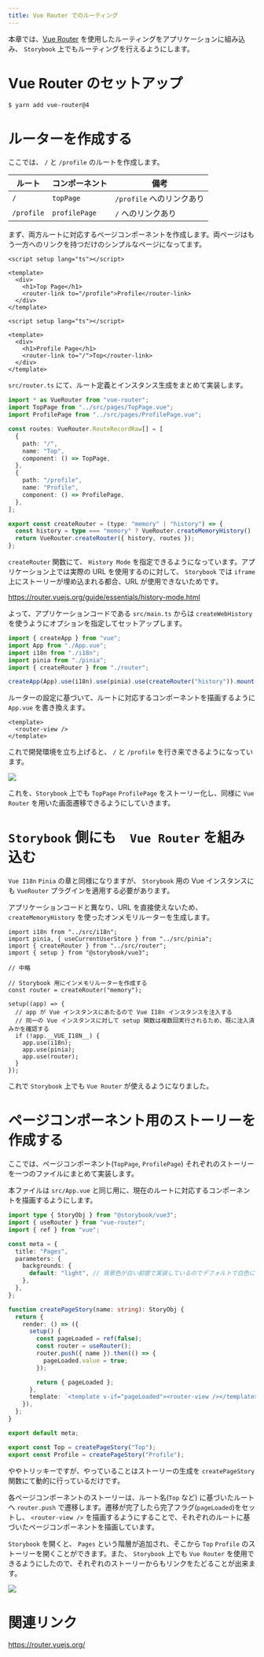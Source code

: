 ```yaml
---
title: Vue Router でのルーティング
---
```


本章では、[Vue Router](https://router.vuejs.org/) を使用したルーティングをアプリケーションに組み込み、 `Storybook` 上でもルーティングを行えるようにします。

# Vue Router のセットアップ

```bash
$ yarn add vue-router@4
```

# ルーターを作成する

ここでは、 `/` と `/profile` のルートを作成します。

|ルート|コンポーネント|備考|
|---|---|---|
|`/`|`topPage`|`/profile` へのリンクあり|
|`/profile`|`profilePage`|`/` へのリンクあり|

まず、両方ルートに対応するページコンポーネントを作成します。両ページはもう一方へのリンクを持つだけのシンプルなページになってます。

```vue:src/pages/topPage.vue
<script setup lang="ts"></script>

<template>
  <div>
    <h1>Top Page</h1>
    <router-link to="/profile">Profile</router-link>
  </div>
</template>
```

```vue:src/pages/profilePage.vue
<script setup lang="ts"></script>

<template>
  <div>
    <h1>Profile Page</h1>
    <router-link to="/">Top</router-link>
  </div>
</template>
```


`src/router.ts` にて、ルート定義とインスタンス生成をまとめて実装します。

```ts:src/router.ts
import * as VueRouter from "vue-router";
import TopPage from "../src/pages/TopPage.vue";
import ProfilePage from "../src/pages/ProfilePage.vue";

const routes: VueRouter.RouteRecordRaw[] = [
  {
    path: "/",
    name: "Top",
    component: () => TopPage,
  },
  {
    path: "/profile",
    name: "Profile",
    component: () => ProfilePage,
  },
];

export const createRouter = (type: "memory" | "history") => {
  const history = type === "memory" ? VueRouter.createMemoryHistory() : VueRouter.createWebHistory();
  return VueRouter.createRouter({ history, routes });
};
```

`createRouter` 関数にて、 `History Mode` を指定できるようになっています。アプリケーション上では実際の URL を使用するのに対して、 `Storybook` では `iframe` 上にストーリーが埋め込まれる都合、URL が使用できないためです。

https://router.vuejs.org/guide/essentials/history-mode.html

よって、アプリケーションコードである `src/main.ts` からは `createWebHistory` を使うようにオプションを指定してセットアップします。

```ts:src/main.ts
import { createApp } from "vue";
import App from "./App.vue";
import i18n from "./i18n";
import pinia from "./pinia";
import { createRouter } from "./router";

createApp(App).use(i18n).use(pinia).use(createRouter("history")).mount("#app");
```

ルーターの設定に基づいて、ルートに対応するコンポーネントを描画するように `App.vue` を書き換えます。

```vue:src/App.vue
<template>
  <router-view />
</template>
```

これで開発環境を立ち上げると、 `/` と `/profile` を行き来できるようになっています。

![](https://storage.googleapis.com/zenn-user-upload/80f151429dc2-20230101.gif)

これを、`Storybook` 上でも `TopPage` `ProfilePage` をストーリー化し、同様に `Vue Router` を用いた画面遷移できるようにしていきます。

# `Storybook` 側にも　`Vue Router` を組み込む

`Vue I18n` `Pinia` の章と同様になりますが、 `Storybook` 用の Vue インスタンスにも `VueRouter` プラグインを適用する必要があります。

アプリケーションコードと異なり、URL を直接使えないため、 `createMemoryHistory` を使ったオンメモリルーターを生成します。

```ts:.storybook/pinia
import i18n from "../src/i18n";
import pinia, { useCurrentUserStore } from "../src/pinia";
import { createRouter } from "../src/router";
import { setup } from "@storybook/vue3";

// 中略

// Storybook 用にインメモリルーターを作成する
const router = createRouter("memory");

setup((app) => {
  // app が Vue インスタンスにあたるので Vue I18n インスタンスを注入する
  // 同一の Vue インスタンスに対して setup 関数は複数回実行されるため、既に注入済みかを確認する
  if (!app.__VUE_I18N__) {
    app.use(i18n);
    app.use(pinia);
    app.use(router);
  }
});
```

これで `Storybook` 上でも `Vue Router` が使えるようになりました。

# ページコンポーネント用のストーリーを作成する

ここでは、ページコンポーネント(`TopPage`, `ProfilePage`) それぞれのストーリーを一つのファイルにまとめて実装します。

本ファイルは `src/App.vue` と同じ用に、現在のルートに対応するコンポーネントを描画するようにします。

```ts:src/storybook/Pages.stories.ts
import type { StoryObj } from "@storybook/vue3";
import { useRouter } from "vue-router";
import { ref } from "vue";

const meta = {
  title: "Pages",
  parameters: {
    backgrounds: {
      default: "light", // 背景色が白い前提で実装しているのでデフォルトで白色にする
    },
  },
};

function createPageStory(name: string): StoryObj {
  return {
    render: () => ({
      setup() {
        const pageLoaded = ref(false);
        const router = useRouter();
        router.push({ name }).then(() => {
          pageLoaded.value = true;
        });

        return { pageLoaded };
      },
      template: `<template v-if="pageLoaded"><router-view /></template>`,
    }),
  };
}

export default meta;

export const Top = createPageStory("Top");
export const Profile = createPageStory("Profile");
```

ややトリッキーですが、やっていることはストーリーの生成を `createPageStory` 関数にて動的に行っているだけです。

各ページコンポーネントのストーリーは、ルート名(`Top` など) に基づいたルートへ `router.push` で遷移します。遷移が完了したら完了フラグ(`pageLoaded`)をセットし、 `<router-view />` を描画するようにすることで、それぞれのルートに基づいたページコンポーネントを描画しています。

`Storybook` を開くと、 `Pages` という階層が追加され、そこから `Top` `Profile` のストーリーを開くことができます。また、 `Storybook` 上でも `Vue Router` を使用できるようにしたので、それぞれのストーリーからもリンクをたどることが出来ます。

![](https://storage.googleapis.com/zenn-user-upload/32649558d3ed-20230101.gif)

# 関連リンク

https://router.vuejs.org/